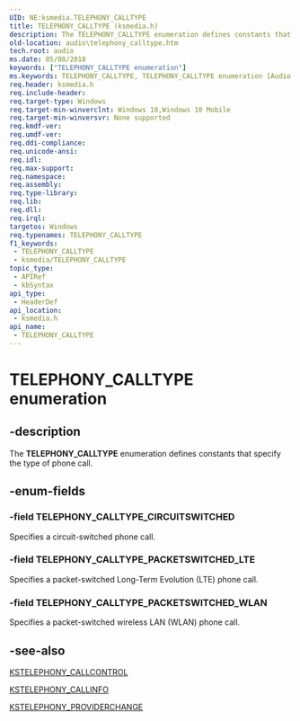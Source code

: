 ```yaml
---
UID: NE:ksmedia.TELEPHONY_CALLTYPE
title: TELEPHONY_CALLTYPE (ksmedia.h)
description: The TELEPHONY_CALLTYPE enumeration defines constants that specify the type of phone call.
old-location: audio\telephony_calltype.htm
tech.root: audio
ms.date: 05/08/2018
keywords: ["TELEPHONY_CALLTYPE enumeration"]
ms.keywords: TELEPHONY_CALLTYPE, TELEPHONY_CALLTYPE enumeration [Audio Devices], TELEPHONY_CALLTYPE_CIRCUITSWITCHED, TELEPHONY_CALLTYPE_PACKETSWITCHED_LTE, TELEPHONY_CALLTYPE_PACKETSWITCHED_WLAN, audio.telephony_calltype, ksmedia/TELEPHONY_CALLTYPE, ksmedia/TELEPHONY_CALLTYPE_CIRCUITSWITCHED, ksmedia/TELEPHONY_CALLTYPE_PACKETSWITCHED_LTE, ksmedia/TELEPHONY_CALLTYPE_PACKETSWITCHED_WLAN
req.header: ksmedia.h
req.include-header: 
req.target-type: Windows
req.target-min-winverclnt: Windows 10,Windows 10 Mobile
req.target-min-winversvr: None supported
req.kmdf-ver: 
req.umdf-ver: 
req.ddi-compliance: 
req.unicode-ansi: 
req.idl: 
req.max-support: 
req.namespace: 
req.assembly: 
req.type-library: 
req.lib: 
req.dll: 
req.irql: 
targetos: Windows
req.typenames: TELEPHONY_CALLTYPE
f1_keywords:
 - TELEPHONY_CALLTYPE
 - ksmedia/TELEPHONY_CALLTYPE
topic_type:
 - APIRef
 - kbSyntax
api_type:
 - HeaderDef
api_location:
 - ksmedia.h
api_name:
 - TELEPHONY_CALLTYPE
---
```


# TELEPHONY_CALLTYPE enumeration


## -description

The <b>TELEPHONY_CALLTYPE</b> enumeration defines constants that specify the type of phone call.

## -enum-fields

### -field TELEPHONY_CALLTYPE_CIRCUITSWITCHED

Specifies a circuit-switched phone call.

### -field TELEPHONY_CALLTYPE_PACKETSWITCHED_LTE

Specifies a packet-switched Long-Term Evolution (LTE) phone call.

### -field TELEPHONY_CALLTYPE_PACKETSWITCHED_WLAN

Specifies a packet-switched wireless LAN (WLAN) phone call.

## -see-also

<a href="/windows-hardware/drivers/ddi/ksmedia/ns-ksmedia-_tagkstelephony_callcontrol">KSTELEPHONY_CALLCONTROL</a>



<a href="/windows-hardware/drivers/ddi/ksmedia/ns-ksmedia-_tagkstelephony_callinfo">KSTELEPHONY_CALLINFO</a>



<a href="/windows-hardware/drivers/ddi/ksmedia/ns-ksmedia-_tagkstelephony_providerchange">KSTELEPHONY_PROVIDERCHANGE</a>

